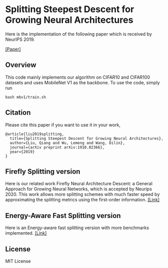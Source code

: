 # Splitting Steepest Descent for Growing Neural Architectures
Here is the implementation of the following paper which is received by NeurIPS 2019.

[[Paper]](https://arxiv.org/abs/1910.02366)      

## Overview
This code mainly implements our algorithm on CIFAR10 and CIFAR100 datasets and uses MobileNet V1 as the backbone. To use the code, simply run

```shell 
bash mbv1/train.sh
```

## Citation
Please cite this paper if you want to use it in your work,

    @article{liu2019splitting,
      title={Splitting Steepest Descent for Growing Neural Architectures},
      author={Liu, Qiang and Wu, Lemeng and Wang, Dilin},
      journal={arXiv preprint arXiv:1910.02366},
      year={2019}
    }

## Firefly Splitting version
Here is our related work Firefly Neural Architecture Descent: a General Approach for Growing Neural Networks, which is accepted by Neurips 2020. This work allows more splitting schemes with much faster speed by approximating the splitting metrics using the first-order information. [[Link]](https://github.com/klightz/Firefly)

## Energy-Aware Fast Splitting version
Here is an Energy-aware fast splitting version with more benchmarks implemented. [[Link]](https://github.com/dilinwang820/fast-energy-aware-splitting)

## License
MIT License
